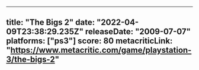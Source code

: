 
---
title: "The Bigs 2"
date: "2022-04-09T23:38:29.235Z"
releaseDate: "2009-07-07"
platforms: ["ps3"]
score: 80
metacriticLink: "https://www.metacritic.com/game/playstation-3/the-bigs-2"
---
